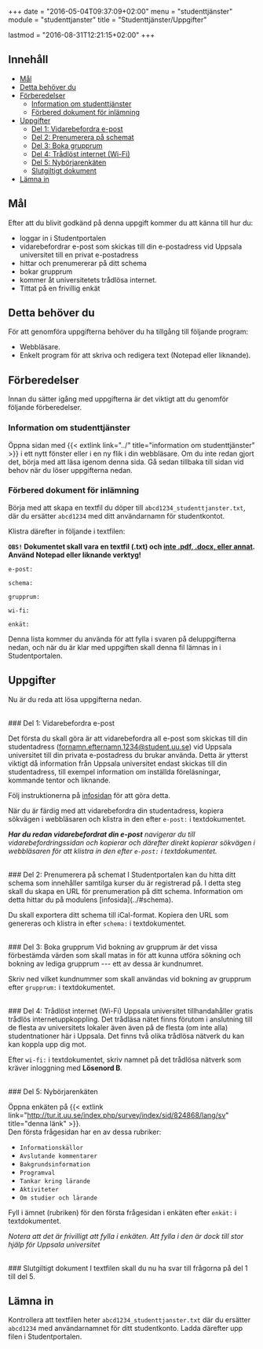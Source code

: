 +++
date = "2016-05-04T09:37:09+02:00"
menu = "studenttjänster"
module = "studenttjanster"
title = "Studenttjänster/Uppgifter"
 
lastmod = "2016-08-31T12:21:15+02:00"
+++

## Innehåll


+ [Mål](#mål)
+ [Detta behöver du](#detta-behöver-du)
+ [Förberedelser](#förberedelser)
	+ [Information om studenttjänster](#information-om-studenttjänster)
	+ [Förbered dokument för inlämning](#förbered-dokument-för-inlämning)
+ [Uppgifter](#uppgifter)
	+ [Del 1: Vidarebefordra e-post](#del-1-vidarebefordra-e-post)
	+ [Del 2: Prenumerera på schemat](#del-2-prenumerera-på-schemat)
	+ [Del 3: Boka grupprum](#del-3-boka-grupprum)
	+ [Del 4: Trådlöst internet (Wi-Fi)](#del-4-trådlöst-internet-wi-fi)
	+ [Del 5: Nybörjarenkäten](#del-5-nybörjarenkäten)
	+ [Slutgiltigt dokument](#slutgiltigt-dokument)
+ [Lämna in](#lämna-in)

## Mål
Efter att du blivit godkänd på denna uppgift kommer du att känna till hur du:

- loggar in i Studentportalen
- vidarebefordrar e-post som skickas till din e-postadress vid Uppsala
  universitet till en privat e-postadress
- hittar och prenumererar på ditt schema
- bokar grupprum
- kommer åt universitetets trådlösa internet.
- Tittat på en frivillig enkät

## Detta behöver du
För att genomföra uppgifterna behöver du ha tillgång till följande program:

- Webbläsare.
- Enkelt program för att skriva och redigera text (Notepad eller liknande).

## Förberedelser

Innan du sätter igång med uppgifterna är det viktigt att du genomför följande förberedelser.

### Information om studenttjänster

Öppna sidan med {{< extlink link="../" title="information om studenttjänster" >}} i ett
nytt fönster eller i en ny flik i din webbläsare. Om du inte redan gjort det, börja
med att läsa igenom denna sida. Gå sedan tillbaka till sidan vid behov när
du löser uppgifterna nedan.


### Förbered dokument för inlämning

Börja med att skapa en textfil du döper till `abcd1234_studenttjanster.txt`, där du
ersätter `abcd1234` med ditt användarnamn för studentkontot.

Klistra därefter in följande i textfilen:

**`OBS!` Dokumentet skall vara en textfil (.txt) och <u>inte .pdf, .docx, eller
annat</u>. Använd Notepad eller liknande verktyg!**
```none
e-post:

schema:

grupprum:

wi-fi:

enkät:
```

Denna lista kommer du använda för att fylla i svaren på deluppgifterna nedan, och
när du är klar med uppgiften skall denna fil lämnas in i Studentportalen.


## Uppgifter

Nu är du reda att lösa uppgifterna nedan. 

<br/>
### Del 1: Vidarebefordra e-post

Det första du skall göra är att vidarebefordra all e-post som skickas till din
studentadress (fornamn.efternamn.1234@student.uu.se) vid Uppsala universitet
till din privata e-postadress du brukar använda. Detta är ytterst viktigt då
information från Uppsala universitet endast skickas till din studentadress, till
exempel information om inställda föreläsningar, kommande tentor och liknande.

Följ instruktionerna på [infosidan](../#e-post) för att göra detta.

När du är färdig med att vidarebefordra din studentadress, kopiera sökvägen i
webbläsaren och klistra in den efter `e-post:` i textdokumentet.

*__Har du redan vidarebefordrat din e-post__ navigerar du till
vidarebefordringssidan och kopierar och därefter direkt kopierar sökvägen i
webbläsaren för att klistra in den efter `e-post:` i textdokumentet.*

<br/>
### Del 2: Prenumerera på schemat
I Studentportalen kan du hitta ditt schema som innehåller samtilga kurser du är
registrerad på. I detta steg skall du skapa en URL för prenumeration på ditt schema.
Information om detta hittar du på modulens [infosida](../#schema).

Du skall exportera ditt schema till iCal-format. Kopiera den URL som genereras och
klistra in efter `schema:` i textdokumentet.

<br/>
### Del 3: Boka grupprum
Vid bokning av grupprum är det vissa förbestämda värden som skall matas in
för att kunna utföra sökning och bokning av lediga grupprum --- ett av dessa är kundnumret.

Skriv ned vilket kundnummer som skall användas vid bokning av grupprum efter `grupprum:`
i textdokumentet.

<br/>
### Del 4: Trådlöst internet (Wi-Fi)
Uppsala universitet tillhandahåller gratis trådlös internetuppkoppling. Det
trådläsa nätet finns förutom i anslutning till de flesta av universitets lokaler
även även på de flesta (om inte alla) studentnationer här i Uppsala. Det finns
två olika trådlösa nätverk du kan kan koppla upp dig mot.

Efter `wi-fi:` i textdokumentet, skriv namnet på det trådlösa nätverk som kräver
inloggning med **Lösenord B**.

<br/>
### Del 5: Nybörjarenkäten

Öppna enkäten på {{< extlink link="http://tur.it.uu.se/index.php/survey/index/sid/824868/lang/sv" title="denna länk" >}}.  
Den första frågesidan har en av dessa rubriker:

+ `Informationskällor`
+ `Avslutande kommentarer`
+ `Bakgrundsinformation`
+ `Programval`
+ `Tankar kring lärande`
+ `Aktiviteter`
+ `Om studier och lärande`

Fyll i ämnet (rubriken) för den första frågesidan i enkäten efter `enkät:` i textdokumentet.

*Notera att det är frivilligt att fylla i enkäten.
Att fylla i den är dock till stor hjälp för Uppsala universitet*

<br/>
### Slutgiltigt dokument
I textfilen skall du nu ha
svar till frågorna på del 1 till del 5.

## Lämna in
Kontrollera att textfilen heter `abcd1234_studenttjanster.txt` där du ersätter
`abcd1234` med användarnamnet för ditt studentkonto. Ladda därefter upp filen
i Studentportalen.
